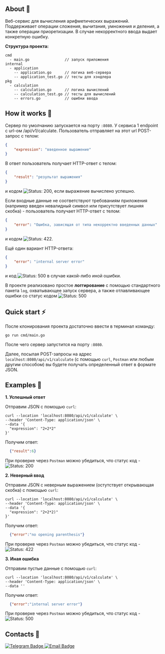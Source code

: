 ## About 👀
Веб-сервис для вычисления арифметических выражений. Поддерживает операции сложения, вычитания, умножения и деления, а также операции приоретизации. В случае некорректного ввода выдает конкретную ошибку.

**Структура проекта:**
```
сmd
  - main.go                // запуск приложения
internal
  - application
    -- application.go      // логика веб-сервера
    -- application_test.go // тесты для хэндлера
pkg
  - calculation
    -- calculation.go      // логика вычислений
    -- calculation_test.go // тесты для вычислений
    -- errors.go           // ошибки ввода
```

## How it works 🎯

Сервер по умолчанию запускается на порту `:8080`. У сервиса 1 endpoint с url-ом /api/v1/calculate. Пользователь отправляет на этот url POST-запрос с телом:
```json
{
    "expression": "введенное выражение"
}
```
В ответ пользователь получает HTTP-ответ с телом:
```json
{
    "result": "результат выражения"
}
```
и кодом <img src="https://img.shields.io/badge/status-200-brightgreen" alt="Status: 200">, если выражение вычислено успешно.

Eсли входные данные не соответствуют требованиям приложения (например введен невалидный символ или присутствует лишняя скобка) - пользователь получает HTTP-ответ с телом:
```json
{
    "error": "Ошибка, зависящая от типа некорректно введенных данных"
}
```
и кодом <img src="https://img.shields.io/badge/status-422-red" alt="Status: 422">.

Ещё один вариант HTTP-ответа:
```json
{
    "error": "internal server error"
}
```
и код <img src="https://img.shields.io/badge/status-500-red" alt="Status: 500"> в случае какой-либо иной ошибки.

В проекте реализовано простое **логгирование** с помощью стандартного пакета `log`, охватывающее запуск сервера, а также отлавливающее ошибки со статус кодом <img src="https://img.shields.io/badge/status-500-red" alt="Status: 500">

## Quick start ⚡
После клонирования проекта достаточно ввести в терминал команду:
```
go run cmd/main.go
```
После чего сервер запустится на порту `:8080`.

Далее, посылая POST-запросы на адрес `localhost:8080/api/v1/calculate` (с помощью `curl`, `Postman` или любым другим способом) вы будете получать определенный ответ в формате JSON.

## Examples 🔴
**1. Успешный ответ**

Отправим JSON с помощью `curl`:
```
curl --location 'localhost:8080/api/v1/calculate' \
--header 'Content-Type: application/json' \
--data '{
  "expression": "2+2*2"
}'
```

Получим ответ:
```json
  {"result":6}
```
При проверке через `Postman` можно убедиться, что статус код - <img src="https://img.shields.io/badge/status-200-brightgreen" alt="Status: 200">

**2. Неверный ввод**

Отправим JSON с неверным выражением (остутствует открывающая скобка) с помощью `curl`:
```
curl --location 'localhost:8080/api/v1/calculate' \
--header 'Content-Type: application/json' \
--data '{
  "expression": "2+2*2)"
}'
```

Получим ответ:
```json
  {"error":"no opening parenthesis"}
```
При проверке через `Postman` можно убедиться, что статус код - <img src="https://img.shields.io/badge/status-422-red" alt="Status: 422">

**3. Иная ошибка**

Отправим пустые данные с помощью `curl`:
```
curl --location 'localhost:8080/api/v1/calculate' \
--header 'Content-Type: application/json' \
--data ''
```

Получим ответ:
```json
  {"error":"internal server error"}
```
При проверке через `Postman` можно убедиться, что статус код - <img src="https://img.shields.io/badge/status-500-red" alt="Status: 500">

## Contacts 💬
<div id="contacts">
  <a href="https://t.me/YattaDesuNe">
    <img src="https://img.shields.io/badge/Telegram-2CA5E0?style=for-the-badge&logo=telegram&logoColor=white" alt="Telegram Badge"/>
  </a>
  <a href="mailto:belyaevlv742@gmail.com">
    <img src="https://img.shields.io/badge/Gmail-D14836?style=for-the-badge&logo=gmail&logoColor=white" alt="Email Badge"/>
  </a>
</div>
<img src="https://komarev.com/ghpvc/?username=YattaDeSune&style=flat-square&color=blue" alt=""/>
